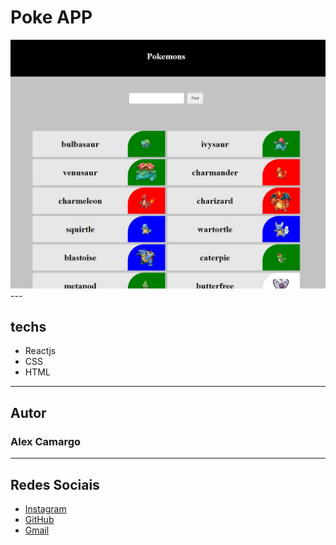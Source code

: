 # Poke APP

<img src="./demo.jpg" alt="poke app demo">
---


## techs

- Reactjs
- CSS
- HTML
---
## Autor

### Alex Camargo
---
## Redes Sociais

 - <a href="https://www.instagram.com/oalexcamargo/">Instagram</a>
 - <a href="https://github.com/Alexxcamargo1000/">GitHub</a>
 - <a href="mailto:alexxcamargo1000@gmail.com">Gmail</a>